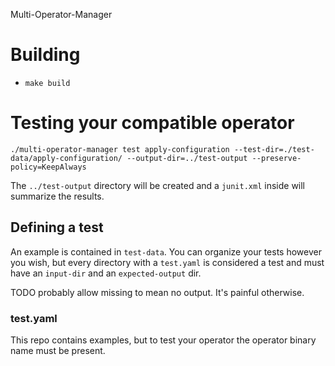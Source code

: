 Multi-Operator-Manager

# Building
* `make build`


# Testing your compatible operator
`./multi-operator-manager test apply-configuration --test-dir=./test-data/apply-configuration/ --output-dir=../test-output --preserve-policy=KeepAlways`

The `../test-output` directory will be created and a `junit.xml` inside will summarize the results.

## Defining a test
An example is contained in `test-data`.
You can organize your tests however you wish, but every directory with a `test.yaml` is considered a test and must have
an `input-dir` and an `expected-output` dir.

TODO probably allow missing to mean no output.  It's painful otherwise.

### test.yaml
This repo contains examples, but to test your operator the operator binary name must be present.
